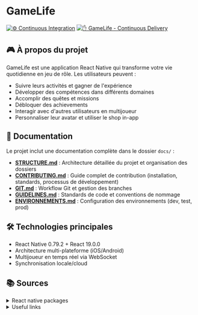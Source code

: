 # GameLife

[![⚙️ Continuous Integration](https://github.com/OxyFoo/GameLife/actions/workflows/ci.yml/badge.svg)](https://github.com/OxyFoo/GameLife/actions/workflows/ci.yml)
[![✋ GameLife - Continuous Delivery](https://github.com/OxyFoo/GameLife/actions/workflows/workflow-delivery.yml/badge.svg)](https://github.com/OxyFoo/GameLife/actions/workflows/workflow-delivery.yml)

## 🎮 À propos du projet

GameLife est une application React Native qui transforme votre vie quotidienne en jeu de rôle. Les utilisateurs peuvent :
- Suivre leurs activités et gagner de l'expérience
- Développer des compétences dans différents domaines
- Accomplir des quêtes et missions
- Débloquer des achievements
- Interagir avec d'autres utilisateurs en multijoueur
- Personnaliser leur avatar et utiliser le shop in-app

## 📖 Documentation

Le projet inclut une documentation complète dans le dossier `docs/` :

- **[STRUCTURE.md](docs/STRUCTURE.md)** : Architecture détaillée du projet et organisation des dossiers
- **[CONTRIBUTING.md](docs/CONTRIBUTING.md)** : Guide complet de contribution (installation, standards, processus de développement)
- **[GIT.md](docs/GIT.md)** : Workflow Git et gestion des branches
- **[GUIDELINES.md](docs/GUIDELINES.md)** : Standards de code et conventions de nommage
- **[ENVIRONNEMENTS.md](docs/ENVIRONNEMENTS.md)** : Configuration des environnements (dev, test, prod)

## 🛠️ Technologies principales
- React Native 0.79.2 + React 19.0.0
- Architecture multi-plateforme (iOS/Android)
- Multijoueur en temps réel via WebSocket
- Synchronisation locale/cloud

## 📚 Sources

<details>
<summary>React native packages</summary>

### 🔒 Sécurité & Intégrité
* [React Native Google Play Integrity](https://www.npmjs.com/package/react-native-google-play-integrity)
* [React Native iOS AppAttest](https://www.npmjs.com/package/react-native-ios-appattest)
* [React Native Keychain](https://npmjs.com/package/react-native-keychain)
* [Obfuscator io metro plugin](https://www.npmjs.com/package/obfuscator-io-metro-plugin)
* [React Native Pinned WebSocket](https://github.com/Gerem66/react-native-pinned-ws) 📦

### 💰 Monétisation & achats in-app
* [React Native IAP](https://github.com/dooboolab-community/react-native-iap)
* [React Native Google Mobile Ads](https://github.com/invertase/react-native-google-mobile-ads)

### 🎨 UI & graphisme
* [React Native Svg](https://github.com/react-native-svg/react-native-svg)
* [React Native Reanimated](https://npmjs.com/package/react-native-reanimated)
* [React Native Linear Gradient](https://github.com/react-native-linear-gradient/react-native-linear-gradient)
* [React Native Shadow 2](https://www.npmjs.com/package/react-native-shadow-2)
* [React Native Community Blur](https://www.npmjs.com/package/@react-native-community/blur)
* [React Native Masked View](https://www.npmjs.com/package/@react-native-masked-view/masked-view)
* [React Native Modal Datetime Picker](https://github.com/mmazzarolo/react-native-modal-datetime-picker) depends on [React Native Datetimepicker](https://github.com/react-native-community/react-native-datetimepicker)
* [React Native Gifted Charts](https://www.npmjs.com/package/react-native-gifted-charts)

### 💾 Stockage & état
* [React Native Config](https://www.npmjs.com/package/react-native-config)
* [React Native Device Info](https://github.com/react-native-device-info/react-native-device-info)
* [React Native Async Storage](https://github.com/react-native-async-storage/async-storage)

### ⚙️ Fonctionnalités natives
* [React Native Notifee](https://www.npmjs.com/package/@notifee/react-native)
* [React Native Permissions](https://www.npmjs.com/package/react-native-permissions)
* [React Native App Control](https://github.com/Gerem66/react-native-app-control) 📦

### 📦 Our packages
* [OxyFoo GameLife Types](https://github.com/OxyFoo/GameLife-Types)
* [React Native Pinned WebSocket](https://github.com/Gerem66/react-native-pinned-ws)
* [React Native App Control](https://github.com/Gerem66/react-native-app-control)

</details>

<details>
<summary>Useful links</summary>

* [AppIcon.co](https://appicon.co/)
* [PHP Sandbox](https://sandbox.onlinephpfunctions.com/)
* [JS benchmarks](https://jsben.ch/WqlIl)
* [Svg to RNSvg](https://react-svgr.com/playground/?native=true&svgo=false)
* [Installer des fonts custom](https://www.bigbinary.com/learn-react-native/adding-custom-fonts)
* [Préparer l'environnement iOS (Github Actions)](https://docs.github.com/en/actions/deployment/deploying-xcode-applications/installing-an-apple-certificate-on-macos-runners-for-xcode-development)

</details>
